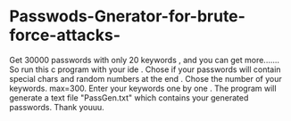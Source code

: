 # Passwods-Gnerator-for-brute-force-attacks-
Get 30000 passwords with only 20 keywords , and you can get more.......
So run this c program with  your ide .
Chose if your passwords will contain special chars and random numbers at the end .
Chose the number of your keywords. max=300.
Enter your keywords one by one .
The program will generate a text file "PassGen.txt" which contains your generated passwords.
Thank youuu.
